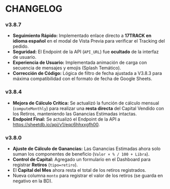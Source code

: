 # CHANGELOG

### v3.8.7
- **Seguimiento Rápido:** Implementado enlace directo a **17TRACK en idioma español** en el modal de Vista Previa para verificar el Tracking del pedido.
- **Seguridad:** El Endpoint de la API (`API_URL`) fue **ocultado** de la interfaz de usuario.
- **Experiencia de Usuario:** Implementada animación de carga con secuencia de mensajes y emojis (Splash Temático).
- **Corrección de Código:** Lógica de filtro de fecha ajustada a V3.8.3 para máxima compatibilidad con el formato de fecha de Google Sheets.

### v3.8.4
- **Mejora de Cálculo Crítica:** Se actualizó la función de cálculo mensual (`computeMonthly`) para realizar una **resta directa** del Capital Vendido con los Retiros, manteniendo las Ganancias Estimadas intactas.
- **Endpoint Final:** Se actualizó el Endpoint de la API a https://sheetdb.io/api/v1/eqc6hhxxgfh00.

### v3.8.0
- **Ajuste de Cálculo de Ganancias:** Las Ganancias Estimadas ahora solo suman los componentes de beneficio (`Valor × % / 100 + Libra`).
- **Control de Capital:** Agregado un formulario en el Dashboard para registrar **Retiros** (`tipo=retiro`).
- El **Capital del Mes** ahora resta el total de los retiros registrados.
- Nueva columna `monto` para registrar el valor de los retiros (se guarda en negativo en la BD).
